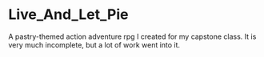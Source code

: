 # Live_And_Let_Pie

A pastry-themed action adventure rpg I created for my capstone class. It is very much incomplete, but a lot of work went into it.
